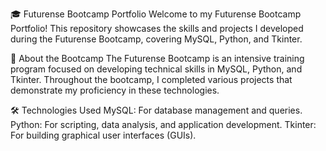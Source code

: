 🎓 Futurense Bootcamp Portfolio
Welcome to my Futurense Bootcamp Portfolio! This repository showcases the skills and projects I developed during the Futurense Bootcamp, covering MySQL, Python, and Tkinter.

🌟 About the Bootcamp
The Futurense Bootcamp is an intensive training program focused on developing technical skills in MySQL, Python, and Tkinter. Throughout the bootcamp, I completed various projects that demonstrate my proficiency in these technologies.

🛠️ Technologies Used
MySQL: For database management and queries.
Python: For scripting, data analysis, and application development.
Tkinter: For building graphical user interfaces (GUIs).
